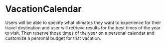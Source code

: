 # VacationCalendar
Users will be able to specify what climates they want to experience for their travel destination and user will retrieve results for the best times of the year to visit. Then reserve those times of the year on a personal calendar and customize a personal budget for that vacation.
